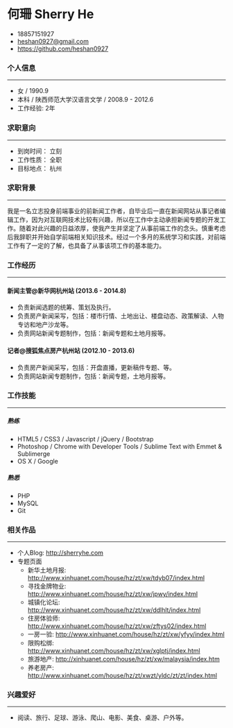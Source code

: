 # 何珊 Sherry He
* 18857151927
* <heshan0927@gmail.com>
* <https://github.com/heshan0927>


### 个人信息

---

* 女 / 1990.9
* 本科 / 陕西师范大学汉语言文学 / 2008.9 - 2012.6
* 工作经验: 2年

### 求职意向

---

* 到岗时间： 立刻
* 工作性质： 全职
* 目标地点： 杭州

### 求职背景

---

我是一名立志投身前端事业的前新闻工作者，自毕业后一直在新闻网站从事记者编辑工作，因为对互联网技术比较有兴趣，所以在工作中主动承担新闻专题的开发工作。随着对此兴趣的日益浓厚，使我产生并坚定了从事前端工作的念头。慎重考虑后我辞职并开始自学前端相关知识技术。经过一个多月的系统学习和实践，对前端工作有了一定的了解，也具备了从事该项工作的基本能力。

### 工作经历

---

#### 新闻主管@新华网杭州站 (2013.6 - 2014.8)

* 负责新闻选题的统筹、策划及执行。
* 负责房产新闻采写，包括：楼市行情、土地出让、楼盘动态、政策解读、人物专访和地产沙龙等。
* 负责网站新闻专题制作，包括：新闻专题和土地月报等。

#### 记者@搜狐焦点房产杭州站 (2012.10 - 2013.6)

* 负责房产新闻采写，包括：开盘直播，更新稿件专题、等。
* 负责网站新闻专题制作，包括：新闻专题，土地月报等。

### 工作技能

---

##### 熟练

  * HTML5 / CSS3 / Javascript / jQuery / Bootstrap
  * Photoshop / Chrome with Developer Tools / Sublime Text with Emmet & Sublimerge
  * OS X / Google

##### 熟悉

* PHP
* MySQL
* Git

### 相关作品

---

* 个人Blog: <http://sherryhe.com>
* 专题页面
  * 新华土地月报: <http://www.xinhuanet.com/house/hz/zt/xw/tdyb07/index.html>
  * 寻找金牌物业: <http://www.xinhuanet.com/house/hz/zt/xw/jpwy/index.html>
  * 城镇化论坛: <http://www.xinhuanet.com/house/hz/zt/xw/ddlhlt/index.html>
  * 住房体验师: <http://www.xinhuanet.com/house/hz/zt/xw/zftys02/index.html>
  * 一房一验: <http://www.xinhuanet.com/house/hz/zt/xw/yfyy/index.html>
  * 限购松绑: <http://www.xinhuanet.com/house/hz/zt/xw/xglptj/index.html>
  * 旅游地产: <http://xinhuanet.com/house/hz/zt/xw/malaysia/index.htm>
  * 养老房产: <http://www.xinhuanet.com/house/hz/zt/xwzt/yldc/zt/zt/index.html>

  
  
### 兴趣爱好

---

* 阅读、旅行、足球、游泳、爬山、电影、美食、桌游、户外等。